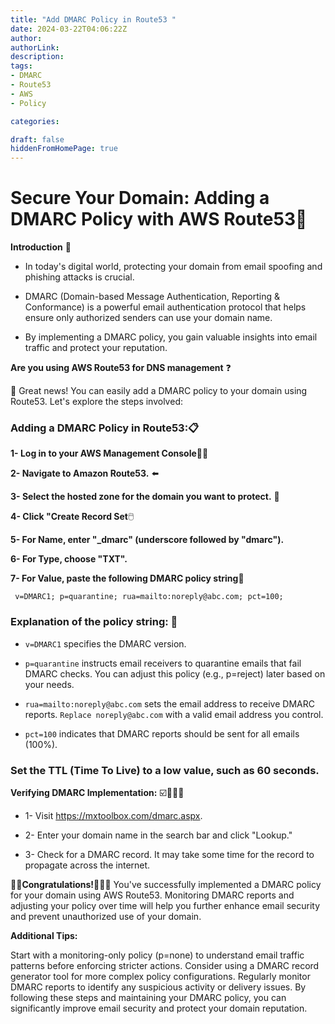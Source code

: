 ```yaml
---
title: "Add DMARC Policy in Route53 "
date: 2024-03-22T04:06:22Z
author:
authorLink:
description:
tags:
- DMARC
- Route53
- AWS
- Policy

categories:

draft: false
hiddenFromHomePage: true
---
```

# Secure Your Domain: Adding a DMARC Policy with AWS Route53🔏
**Introduction** 👋

* In today's digital world, protecting your domain from email spoofing and phishing attacks is crucial. 

* DMARC (Domain-based Message Authentication, Reporting & Conformance) is a powerful email authentication protocol that helps ensure only authorized senders can use your domain name. 

* By implementing a DMARC policy, you gain valuable insights into email traffic and protect your reputation.

**Are you using AWS Route53 for DNS management** ❓

📢 Great news! You can easily add a DMARC policy to your domain using Route53. Let's explore the steps involved:

### Adding a DMARC Policy in Route53:📋

**1- Log in to your AWS Management Console**👨‍💻

**2- Navigate to Amazon Route53.** ⬅️

**3- Select the hosted zone for the domain you want to protect.** 🤺

**4- Click "Create Record Set**🖱️

**5- For Name, enter "_dmarc" (underscore followed by "dmarc").**

**6- For Type, choose "TXT".**

**7- For Value, paste the following DMARC policy string**📃

     v=DMARC1; p=quarantine; rua=mailto:noreply@abc.com; pct=100;

### Explanation of the policy string: 🚏

* `v=DMARC1` specifies the DMARC version.

* `p=quarantine`  instructs email receivers to quarantine emails that fail DMARC checks. You can adjust this policy (e.g., p=reject) later based on your needs.

* `rua=mailto:noreply@abc.com` sets the email address to receive DMARC reports. `Replace noreply@abc.com` with a valid email address you control.

* `pct=100` indicates that DMARC reports should be sent for all emails (100%).

### Set the TTL (Time To Live) to a low value, such as 60 seconds.

**Verifying DMARC Implementation:** ☑️🕵🏼‍♀️

* 1- Visit https://mxtoolbox.com/dmarc.aspx.

* 2- Enter your domain name in the search bar and click "Lookup."

* 3- Check for a DMARC record. It may take some time for the record to propagate across the internet.

**🥳🥳Congratulations!🥳🎉👏**  You've successfully implemented a DMARC policy for your domain using AWS Route53. Monitoring DMARC reports and adjusting your policy over time will help you further enhance email security and prevent unauthorized use of your domain.


**Additional Tips:**

Start with a monitoring-only policy (p=none) to understand email traffic patterns before enforcing stricter actions.
Consider using a DMARC record generator tool for more complex policy configurations.
Regularly monitor DMARC reports to identify any suspicious activity or delivery issues.
By following these steps and maintaining your DMARC policy, you can significantly improve email security and protect your domain reputation.